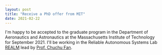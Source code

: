 ```yaml
---
layout: post
title: "Receive a PhD offer from MIT"
date: 2021-02-22
---
```


I'm happy to be accepted to the graduate program in the Department of Aeronautics and Astronautics at the Massachusetts Institute of Technology for September 2021. I'll be working in the Reliable Autonomous Systems Lab [REALM](https://realm.mit.edu/) lead by [Prof. Chuchu Fan](https://chuchu.mit.edu/). 
